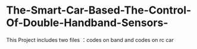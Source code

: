 # The-Smart-Car-Based-The-Control-Of-Double-Handband-Sensors-
This Project includes two files ：codes on band and codes on rc car

